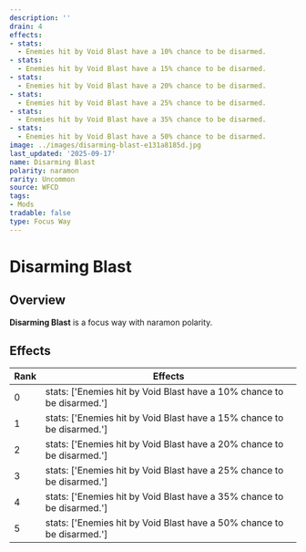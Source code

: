 ```yaml
---
description: ''
drain: 4
effects:
- stats:
  - Enemies hit by Void Blast have a 10% chance to be disarmed.
- stats:
  - Enemies hit by Void Blast have a 15% chance to be disarmed.
- stats:
  - Enemies hit by Void Blast have a 20% chance to be disarmed.
- stats:
  - Enemies hit by Void Blast have a 25% chance to be disarmed.
- stats:
  - Enemies hit by Void Blast have a 35% chance to be disarmed.
- stats:
  - Enemies hit by Void Blast have a 50% chance to be disarmed.
image: ../images/disarming-blast-e131a8185d.jpg
last_updated: '2025-09-17'
name: Disarming Blast
polarity: naramon
rarity: Uncommon
source: WFCD
tags:
- Mods
tradable: false
type: Focus Way
---
```


# Disarming Blast

## Overview

**Disarming Blast** is a focus way with naramon polarity.

## Effects

| Rank | Effects |
|------|----------|
| 0 | stats: ['Enemies hit by Void Blast have a 10% chance to be disarmed.'] |
| 1 | stats: ['Enemies hit by Void Blast have a 15% chance to be disarmed.'] |
| 2 | stats: ['Enemies hit by Void Blast have a 20% chance to be disarmed.'] |
| 3 | stats: ['Enemies hit by Void Blast have a 25% chance to be disarmed.'] |
| 4 | stats: ['Enemies hit by Void Blast have a 35% chance to be disarmed.'] |
| 5 | stats: ['Enemies hit by Void Blast have a 50% chance to be disarmed.'] |

